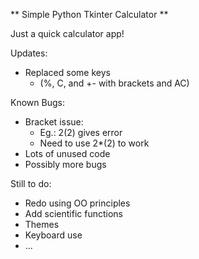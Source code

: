 ** Simple Python Tkinter Calculator **

Just a quick calculator app!

Updates:
* Replaced some keys 
  * (%, C, and +- with brackets and AC)
    

Known Bugs:
* Bracket issue:
  * Eg.: 2(2) gives error
  * Need to use 2*(2) to work  
* Lots of unused code
* Possibly more bugs

Still to do:
* Redo using OO principles
* Add scientific functions
* Themes
* Keyboard use 
* ...
